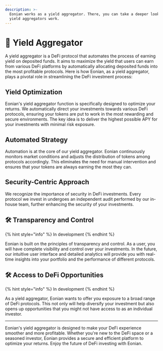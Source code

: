 ```yaml
---
description: >-
  Eonian works as a yield aggregator. There, you can take a deeper look at how
  yield aggregators work.
---
```


# 🌾 Yield Aggregator

A yield aggregator is a DeFi protocol that automates the process of earning yield on deposited funds. It aims to maximize the yield that users can earn from various DeFi platforms by automatically allocating deposited funds into the most profitable protocols. Here is how Eonian, as a yield aggregator, plays a pivotal role in streamlining the DeFi investment process:

## **Yield Optimization**

Eonian's yield aggregator function is specifically designed to optimize your returns. We automatically direct your investments towards various DeFi protocols, ensuring your tokens are put to work in the most rewarding and secure environments. The key idea is to deliver the highest possible APY for your investments with minimal risk exposure.

## **Automated Strategy**

Automation is at the core of our yield aggregator. Eonian continuously monitors market conditions and adjusts the distribution of tokens among protocols accordingly. This eliminates the need for manual intervention and ensures that your tokens are always earning the most they can.

## **Security-Centric Approach**

We recognize the importance of security in DeFi investments. Every protocol we invest in undergoes an independent audit performed by our in-house team, further enhancing the security of your investments.

## 🛠️ **Transparency and Control**

{% hint style="info" %}
In development
{% endhint %}

Eonian is built on the principles of transparency and control. As a user, you will have complete visibility and control over your investments. In the future, our intuitive user interface and detailed analytics will provide you with real-time insights into your portfolio and the performance of different protocols.

## 🛠️ **Access to DeFi Opportunities**

{% hint style="info" %}
In development
{% endhint %}

As a yield aggregator, Eonian wants to offer you exposure to a broad range of DeFi protocols. This not only will help diversify your investment but also opens up opportunities that you might not have access to as an individual investor.

***

Eonian's yield aggregator is designed to make your DeFi experience smoother and more profitable. Whether you're new to the DeFi space or a seasoned investor, Eonian provides a secure and efficient platform to optimize your returns. Enjoy the future of DeFi investing with Eonian.
